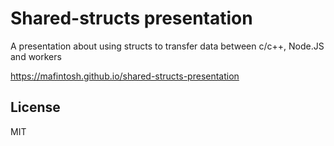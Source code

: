 # Shared-structs presentation

A presentation about using structs to transfer data between c/c++, Node.JS and workers

https://mafintosh.github.io/shared-structs-presentation

## License

MIT
